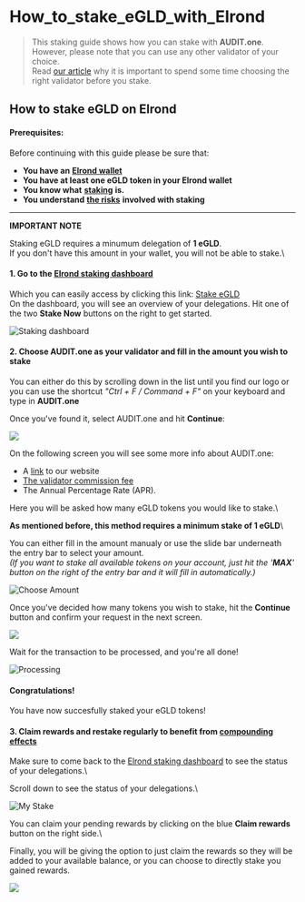 # How\_to\_stake\_eGLD\_with\_Elrond

> This staking guide shows how you can stake with **AUDIT.one**.\
> However, please note that you can use any other validator of your choice.\
> Read [our article](../getting-started/importance\_of\_choosing\_the\_right\_validator.md) why it is important to spend some time choosing the right validator before you stake.

## How to stake eGLD on Elrond

#### Prerequisites:

Before continuing with this guide please be sure that:

* **You have an** [**Elrond wallet**](../crypto-wallets/how\_to\_create\_an\_elrond\_wallet.md)
* **You have at least one eGLD token in your Elrond wallet**
* **You know what** [**staking**](../getting-started/what\_is\_staking.md) **is.**
* **You understand** [**the risks**](../getting-started/risks\_of\_staking.md) **involved with staking**

***

**IMPORTANT NOTE**

Staking eGLD requires a minumum delegation of **1 eGLD**.\
If you don't have this amount in your wallet, you will not be able to stake.\


#### **1. Go to the** [**Elrond staking dashboard**](https://wallet.elrond.com/delegation)

Which you can easily access by clicking this link: [Stake eGLD](https://wallet.elrond.com/delegation)\
On the dashboard, you will see an overview of your delegations. Hit one of the two **Stake Now** buttons on the right to get started.

![Staking dashboard](https://user-images.githubusercontent.com/95366163/146749711-4d3526a7-bea1-4055-b7b6-2acc2fd747e4.png)

#### **2. Choose AUDIT.one as your validator and fill in the amount you wish to stake**

You can either do this by scrolling down in the list until you find our logo or you can use the shortcut _"Ctrl + F / Command + F"_ on your keyboard and type in **AUDIT.one**

Once you've found it, select AUDIT.one and hit **Continue**:

![](https://user-images.githubusercontent.com/95366163/146750718-2206ff59-fde4-4b1f-b7d6-6dedffd1e9d3.png)

On the following screen you will see some more info about AUDIT.one:

* A [link](https://audit.one) to our website
* [The validator commission fee](../glossary/validator\_fee.md)
* The Annual Percentage Rate (APR).

Here you will be asked how many eGLD tokens you would like to stake.\


**As mentioned before, this method requires a minimum stake of 1 eGLD**\


You can either fill in the amount manualy or use the slide bar underneath the entry bar to select your amount.\
_(If you want to stake all available tokens on your account, just hit the '**MAX**' button on the right of the entry bar and it will fill in automatically.)_

![Choose Amount](https://user-images.githubusercontent.com/95366163/146752392-7e9582d5-ef5b-4256-80d3-ac5c4215625d.png)

Once you've decided how many tokens you wish to stake, hit the **Continue** button and confirm your request in the next screen.

![](https://user-images.githubusercontent.com/95366163/146757857-22859613-6271-4680-953d-7efe199a823d.png)

Wait for the transaction to be processed, and you're all done!

![Processing](https://user-images.githubusercontent.com/95366163/146760789-80fa9cab-1760-40d5-b531-d42bdbf40c47.png)

#### **Congratulations!**

You have now succesfully staked your eGLD tokens!

#### **3. Claim rewards and restake regularly to benefit from** [**compounding effects**](../glossary/compounding\_interest.md)

Make sure to come back to the [Elrond staking dashboard](https://wallet.elrond.com/delegation) to see the status of your delegations.\


Scroll down to see the status of your delegations.\


![My Stake](https://user-images.githubusercontent.com/95366163/146760599-76290121-6956-4318-83bd-ef3bf862af88.png)

You can claim your pending rewards by clicking on the blue **Claim rewards** button on the right side.\


Finally, you will be giving the option to just claim the rewards so they will be added to your available balance, or you can choose to directly stake you gained rewards.

![](https://user-images.githubusercontent.com/95366163/146760622-e47d7e2f-154b-4a03-b323-ed1378614504.png)
